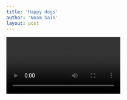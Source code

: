```yaml
---
title: 'Happy dogs'
author: 'Noam Sain'
layout: post
---
```


<video controls src="/assets/2020/2020-05-happy-dogs.mov" title="Happy dogs"></video>
